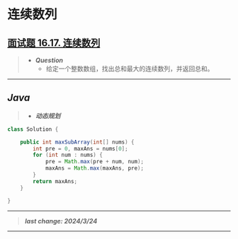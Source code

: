 # 连续数列

## [面试题 16.17. 连续数列](https://leetcode.cn/problems/contiguous-sequence-lcci/)

> - ***Question***
>   - 给定一个整数数组，找出总和最大的连续数列，并返回总和。

---

## *Java*

> - ***动态规划***

```java
class Solution {

    public int maxSubArray(int[] nums) {
        int pre = 0, maxAns = nums[0];
        for (int num : nums) {
            pre = Math.max(pre + num, num);
            maxAns = Math.max(maxAns, pre);
        }
        return maxAns;
    }

}
```

---

> ***last change: 2024/3/24***

---
